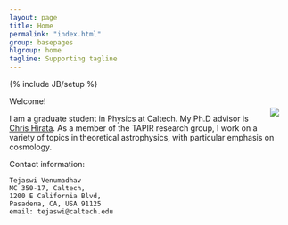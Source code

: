 ```yaml
---
layout: page
title: Home
permalink: "index.html"
group: basepages
hlgroup: home
tagline: Supporting tagline
---
```

{% include JB/setup %}
<p class="emphnext"></p>
Welcome! <img src="{{ BASE_PATH }}/assets/images/Tejaswi_picture.jpg" hspace="20" vspace="20" align="right">

I am a graduate student in Physics at Caltech. My Ph.D advisor is [Chris Hirata](http://www.tapir.caltech.edu/~chirata/web/). As a member of the TAPIR research group, I work on a variety of topics in theoretical astrophysics, with particular emphasis on cosmology.

Contact information: 
	
	Tejaswi Venumadhav
	MC 350-17, Caltech,
	1200 E California Blvd,
	Pasadena, CA, USA 91125
	email: tejaswi@caltech.edu

<!--Complete usage and documentation available at: [Jekyll Bootstrap](http://jekyllbootstrap.com)

## Update Author Attributes

In `_config.yml` remember to specify your own data:
    
    title : My Blog =)
    
    author :
      name : Name Lastname
      email : blah@email.test
      github : username
      twitter : username

The theme should reference these variables whenever needed.
    
## Sample Posts

This blog contains sample posts which help stage pages and blog data.
When you don't need the samples anymore just delete the `_posts/core-samples` folder.

    $ rm -rf _posts/core-samples

Here's a sample "posts list".

<ul class="posts">
  {% for post in site.posts %}
    <li><span>{{ post.date | date_to_string }}</span> &raquo; <a href="{{ BASE_PATH }}{{ post.url }}">{{ post.title }}</a></li>
  {% endfor %}
</ul>

## To-Do

This theme is still unfinished. If you'd like to be added as a contributor, [please fork](http://github.com/plusjade/jekyll-bootstrap)!
We need to clean up the themes, make theme usage guides with theme-specific markup examples.-->


